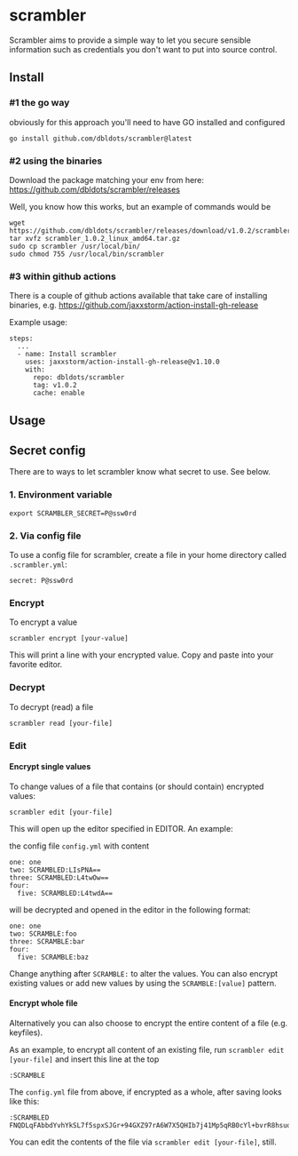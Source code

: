 # scrambler

Scrambler aims to provide a simple way to let you secure sensible
information such as credentials you don't want to put into source control.

## Install

### #1 the go way

obviously for this approach you'll need to have GO installed and configured

```
go install github.com/dbldots/scrambler@latest
```

### #2 using the binaries

Download the package matching your env from here: https://github.com/dbldots/scrambler/releases

Well, you know how this works, but an example of commands would be

```
wget https://github.com/dbldots/scrambler/releases/download/v1.0.2/scrambler_1.0.2_linux_amd64.tar.gz
tar xvfz scrambler_1.0.2_linux_amd64.tar.gz
sudo cp scrambler /usr/local/bin/
sudo chmod 755 /usr/local/bin/scrambler
```

### #3 within github actions

There is a couple of github actions available that take care of installing binaries, e.g. https://github.com/jaxxstorm/action-install-gh-release

Example usage:

```
steps:
  ...
  - name: Install scrambler
    uses: jaxxstorm/action-install-gh-release@v1.10.0
    with:
      repo: dbldots/scrambler
      tag: v1.0.2
      cache: enable
```

## Usage

## Secret config

There are to ways to let scrambler know what secret to use. See below.

### 1. Environment variable

```
export SCRAMBLER_SECRET=P@ssw0rd
```

### 2. Via config file

To use a config file for scrambler, create a file in your home directory called `.scrambler.yml`:

```
secret: P@ssw0rd
```

### Encrypt

To encrypt a value

```
scrambler encrypt [your-value]
```

This will print a line with your encrypted value. Copy and paste into your favorite editor.

### Decrypt

To decrypt (read) a file

```
scrambler read [your-file]
```

### Edit

#### Encrypt single values

To change values of a file that contains (or should contain) encrypted values:

```
scrambler edit [your-file]
```

This will open up the editor specified in EDITOR. An example:

the config file `config.yml` with content

```
one: one
two: SCRAMBLED:LIsPNA==
three: SCRAMBLED:L4twOw==
four:
  five: SCRAMBLED:L4twdA==
```

will be decrypted and opened in the editor in the following format:

```
one: one
two: SCRAMBLE:foo
three: SCRAMBLE:bar
four:
  five: SCRAMBLE:baz
```

Change anything after `SCRAMBLE:` to alter the values.
You can also encrypt existing values or add new values by using the `SCRAMBLE:[value]` pattern.

#### Encrypt whole file

Alternatively you can also choose to encrypt the entire content of a file (e.g. keyfiles).

As an example, to encrypt all content of an existing file, run `scrambler edit [your-file]` and insert this line at the top

```
:SCRAMBLE
```

The `config.yml` file from above, if encrypted as a whole, after saving looks like this:

```
:SCRAMBLED
FNQDLqFAbbdYvhYkSL7f5spxSJGr+94GXZ97rA6W7X5QHIb7j41Mp5qRB0cYl+bvrR8hsuoINk7gupO5esgPUA==%
```

You can edit the contents of the file via `scrambler edit [your-file]`, still.

